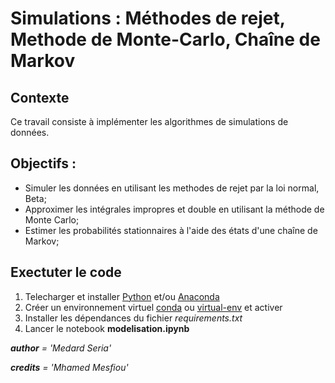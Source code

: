 # Simulations : Méthodes de rejet, Methode de Monte-Carlo, Chaîne de Markov
## Contexte
Ce travail consiste à implémenter les algorithmes de simulations de données.

## Objectifs :
- Simuler les données en utilisant les methodes de rejet par la loi normal, Beta;
- Approximer les intégrales impropres et double en utilisant la méthode de Monte Carlo;
- Estimer les probabilités stationnaires à l'aide des états d'une chaîne de Markov;

## Exectuter le code
1. Telecharger et installer [Python](https://www.python.org/downloads/) et/ou [Anaconda](https://www.anaconda.com/download)
2. Créer un environnement virtuel [conda](https://docs.conda.io/projects/conda/en/latest/user-guide/concepts/environments.html#virtual-environments) ou [virtual-env](https://docs.python.org/3/library/venv.html#creating-virtual-environments) et activer
3. Installer les dépendances du fichier *requirements.txt*
4. Lancer le notebook **modelisation.ipynb**

*__author__ = 'Medard Seria'*

*__credits__ = 'Mhamed Mesfiou'*
